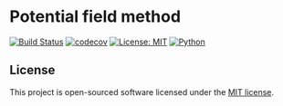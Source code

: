 # Potential field method

[![Build Status](https://travis-ci.com/rugleb/potential-field-method.svg?branch=master)](https://travis-ci.com/rugleb/potential-field-method)
[![codecov](https://codecov.io/gh/rugleb/potential-field-method/branch/master/graph/badge.svg)](https://codecov.io/gh/rugleb/potential-field-method)
[![License: MIT](https://img.shields.io/badge/License-MIT-yellow.svg)](https://github.com/rugleb/potential-field-method/blob/master/LICENSE)
[![Python](https://img.shields.io/badge/Python-3.7%20%7C%203.8-green)](https://www.python.org/)

## License

This project is open-sourced software licensed under the [MIT license](https://github.com/rugleb/potential-field-method/blob/master/LICENSE).
